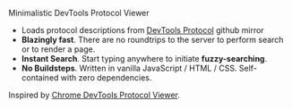  Minimalistic DevTools Protocol Viewer

* Loads protocol descriptions from [DevTools Protocol](https://github.com/ChromeDevTools/devtools-protocol) github mirror
* **Blazingly fast**. There are no roundtrips to the server to perform search or to render a page.
* **Instant Search**. Start typing anywhere to initiate **fuzzy-searching**.
* **No Buildsteps**. Written in vanilla JavaScript / HTML / CSS. Self-contained with zero dependencies.

Inspired by [Chrome DevTools Protocol Viewer](https://chromedevtools.github.io/devtools-protocol/).
